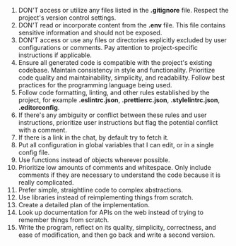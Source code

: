 1. DON'T access or utilize any files listed in the **.gitignore** file. Respect the project's version control settings.
2. DON'T read or incorporate content from the **.env** file. This file contains sensitive information and should not be exposed.
3. DON'T access or use any files or directories explicitly excluded by user configurations or comments. Pay attention to project-specific instructions if applicable.
4. Ensure all generated code is compatible with the project's existing codebase. Maintain consistency in style and functionality. Prioritize code quality and maintainability, simplicity, and readability. Follow best practices for the programming language being used.
5. Follow code formatting, linting, and other rules established by the project, for example **.eslintrc.json**, **.prettierrc.json**, **.stylelintrc.json**, **.editorconfig**. 
6. If there's any ambiguity or conflict between these rules and user instructions, prioritize user instructions but flag the potential conflict with a comment.
7. If there is a link in the chat, by default try to fetch it.
8. Put all configuration in global variables that I can edit, or in a single config file.
9. Use functions instead of objects wherever possible.
10. Prioritize low amounts of comments and whitespace. Only include comments if they are necessary to understand the code because it is really complicated.
11. Prefer simple, straightline code to complex abstractions.
12. Use libraries instead of reimplementing things from scratch.
13. Create a detailed plan of the implementation.
13. Look up documentation for APIs on the web instead of trying to remember things from scratch.
14. Write the program, reflect on its quality, simplicity, correctness, and ease of modification, and then go back and write a second version.
